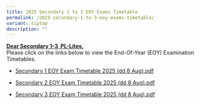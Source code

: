 ```yaml
---
title: 2025 Secondary 1 to 3 EOY Exams Timetable
permalink: /2025-secondary-1-to-3-eoy-exams-timetable/
variant: tiptap
description: ""
---
```

<p><strong><u>Dear Secondary 1-3&nbsp; PL-Lites,</u></strong>
<br>Please click on the links below to view the&nbsp;End-Of-Year (EOY) Examination
Timetables.</p>
<ul data-tight="true" class="tight">
<li>
<p><a href="/files/2025_Sec_1_EOY_Exam_Timetable__dd_8_Aug_.pdf" rel="noopener nofollow" target="_blank">Secondary 1 EOY Exam Timetable 2025 (dd 8 Aug).pdf</a>
</p>
</li>
<li>
<p><a href="/files/2025_Sec_2_EOY_Exam_Timetable__dd_8_Aug_.pdf" rel="noopener nofollow" target="_blank">Secondary 2 EOY Exam Timetable 2025 (dd 8 Aug).pdf</a>
</p>
</li>
<li>
<p><a href="/files/2025_Sec_3_EOY_Exam_Timetable__dd_8_Aug_.pdf" rel="noopener nofollow" target="_blank">Secondary 3 EOY Exam Timetable 2025 (dd 8 Aug).pdf</a>
</p>
</li>
</ul>
<p></p>